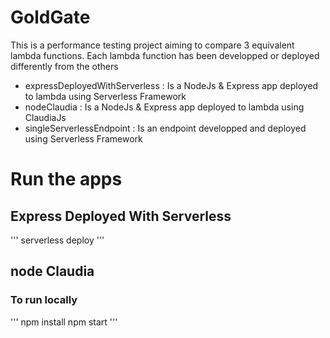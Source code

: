 # GoldGate

This is a performance testing project aiming to compare 3 equivalent lambda functions. Each lambda function has been developped or deployed differently from the others

- expressDeployedWithServerless : Is a NodeJs & Express app deployed to lambda using Serverless Framework
- nodeClaudia : Is a NodeJs & Express app deployed to lambda using ClaudiaJs
- singleServerlessEndpoint : Is an endpoint developped and deployed using Serverless Framework

# Run the apps

## Express Deployed With Serverless

'''
serverless deploy
'''

## node Claudia

### To run locally
'''
npm install
npm start
'''
